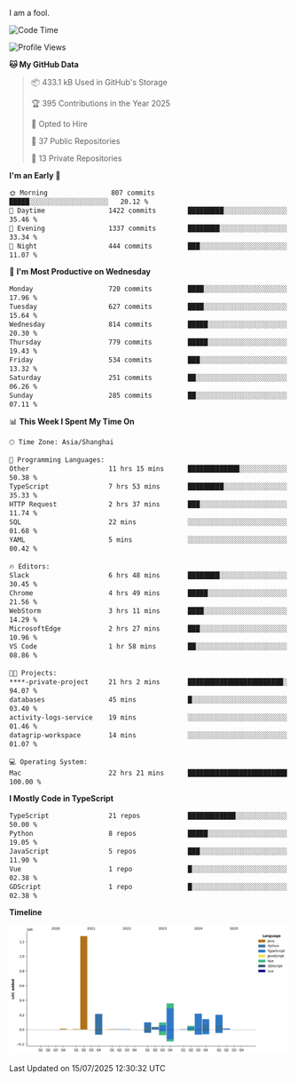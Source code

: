 I am a fool.

<!--START_SECTION:waka-->
![Code Time](http://img.shields.io/badge/Code%20Time-3%2C295%20hrs%2043%20mins-blue)

![Profile Views](http://img.shields.io/badge/Profile%20Views-2-blue)

**🐱 My GitHub Data** 

> 📦 433.1 kB Used in GitHub's Storage 
 > 
> 🏆 395 Contributions in the Year 2025
 > 
> 💼 Opted to Hire
 > 
> 📜 37 Public Repositories 
 > 
> 🔑 13 Private Repositories 
 > 
**I'm an Early 🐤** 

```text
🌞 Morning                807 commits         █████░░░░░░░░░░░░░░░░░░░░   20.12 % 
🌆 Daytime                1422 commits        █████████░░░░░░░░░░░░░░░░   35.46 % 
🌃 Evening                1337 commits        ████████░░░░░░░░░░░░░░░░░   33.34 % 
🌙 Night                  444 commits         ███░░░░░░░░░░░░░░░░░░░░░░   11.07 % 
```
📅 **I'm Most Productive on Wednesday** 

```text
Monday                   720 commits         ████░░░░░░░░░░░░░░░░░░░░░   17.96 % 
Tuesday                  627 commits         ████░░░░░░░░░░░░░░░░░░░░░   15.64 % 
Wednesday                814 commits         █████░░░░░░░░░░░░░░░░░░░░   20.30 % 
Thursday                 779 commits         █████░░░░░░░░░░░░░░░░░░░░   19.43 % 
Friday                   534 commits         ███░░░░░░░░░░░░░░░░░░░░░░   13.32 % 
Saturday                 251 commits         ██░░░░░░░░░░░░░░░░░░░░░░░   06.26 % 
Sunday                   285 commits         ██░░░░░░░░░░░░░░░░░░░░░░░   07.11 % 
```


📊 **This Week I Spent My Time On** 

```text
🕑︎ Time Zone: Asia/Shanghai

💬 Programming Languages: 
Other                    11 hrs 15 mins      █████████████░░░░░░░░░░░░   50.38 % 
TypeScript               7 hrs 53 mins       █████████░░░░░░░░░░░░░░░░   35.33 % 
HTTP Request             2 hrs 37 mins       ███░░░░░░░░░░░░░░░░░░░░░░   11.74 % 
SQL                      22 mins             ░░░░░░░░░░░░░░░░░░░░░░░░░   01.68 % 
YAML                     5 mins              ░░░░░░░░░░░░░░░░░░░░░░░░░   00.42 % 

🔥 Editors: 
Slack                    6 hrs 48 mins       ████████░░░░░░░░░░░░░░░░░   30.45 % 
Chrome                   4 hrs 49 mins       █████░░░░░░░░░░░░░░░░░░░░   21.56 % 
WebStorm                 3 hrs 11 mins       ████░░░░░░░░░░░░░░░░░░░░░   14.29 % 
MicrosoftEdge            2 hrs 27 mins       ███░░░░░░░░░░░░░░░░░░░░░░   10.96 % 
VS Code                  1 hr 58 mins        ██░░░░░░░░░░░░░░░░░░░░░░░   08.86 % 

🐱‍💻 Projects: 
****-private-project     21 hrs 2 mins       ████████████████████████░   94.07 % 
databases                45 mins             █░░░░░░░░░░░░░░░░░░░░░░░░   03.40 % 
activity-logs-service    19 mins             ░░░░░░░░░░░░░░░░░░░░░░░░░   01.46 % 
datagrip-workspace       14 mins             ░░░░░░░░░░░░░░░░░░░░░░░░░   01.07 % 

💻 Operating System: 
Mac                      22 hrs 21 mins      █████████████████████████   100.00 % 
```

**I Mostly Code in TypeScript** 

```text
TypeScript               21 repos            ████████████░░░░░░░░░░░░░   50.00 % 
Python                   8 repos             █████░░░░░░░░░░░░░░░░░░░░   19.05 % 
JavaScript               5 repos             ███░░░░░░░░░░░░░░░░░░░░░░   11.90 % 
Vue                      1 repo              █░░░░░░░░░░░░░░░░░░░░░░░░   02.38 % 
GDScript                 1 repo              █░░░░░░░░░░░░░░░░░░░░░░░░   02.38 % 
```



**Timeline**

![Lines of Code chart](https://raw.githubusercontent.com/VeejaLiu/VeejaLiu/master/assets/bar_graph.png)


 Last Updated on 15/07/2025 12:30:32 UTC
<!--END_SECTION:waka-->
